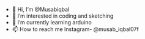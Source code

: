 - 👋 Hi, I’m @Musabiqbal
- 👀 I’m interested in coding and sketching
- 🌱 I’m currently learning arduino
- 📫 How to reach me 
Instagram- @musab_iqbal07f

<!---
Musabiqbal/Musabiqbal is a ✨ special ✨ repository because its `README.md` (this file) appears on your GitHub profile.
You can click the Preview link to take a look at your changes.
--->
